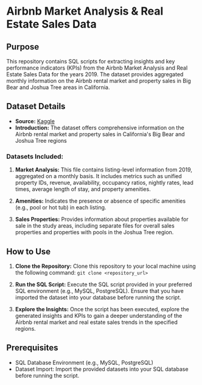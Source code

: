 # Airbnb Market Analysis & Real Estate Sales Data

## Purpose
This repository contains SQL scripts for extracting insights and key performance indicators (KPIs) from the Airbnb Market Analysis and Real Estate Sales Data for the years 2019. The dataset provides aggregated monthly information on the Airbnb rental market and property sales in Big Bear and Joshua Tree areas in California.

## Dataset Details
- **Source:** [Kaggle](https://www.kaggle.com/datasets/computingvictor/zillow-market-analysis-and-real-estate-sales-data?resource=download)
- **Introduction:** The dataset offers comprehensive information on the Airbnb rental market and property sales in California's Big Bear and Joshua Tree regions
  
### Datasets Included:
1. **Market Analysis:** This file contains listing-level information from 2019, aggregated on a monthly basis. It includes metrics such as unified property IDs, revenue, availability, occupancy ratios, nightly rates, lead times, average length of stay, and property amenities.
  
2. **Amenities:** Indicates the presence or absence of specific amenities (e.g., pool or hot tub) in each listing.

3. **Sales Properties:** Provides information about properties available for sale in the study areas, including separate files for overall sales properties and properties with pools in the Joshua Tree region.

## How to Use
1. **Clone the Repository:** Clone this repository to your local machine using the following command:
```git clone <repository_url>```

2. **Run the SQL Script:** Execute the SQL script provided in your preferred SQL environment (e.g., MySQL, PostgreSQL). Ensure that you have imported the dataset into your database before running the script.

3. **Explore the Insights:** Once the script has been executed, explore the generated insights and KPIs to gain a deeper understanding of the Airbnb rental market and real estate sales trends in the specified regions.

## Prerequisites
- SQL Database Environment (e.g., MySQL, PostgreSQL)
- Dataset Import: Import the provided datasets into your SQL database before running the script.


